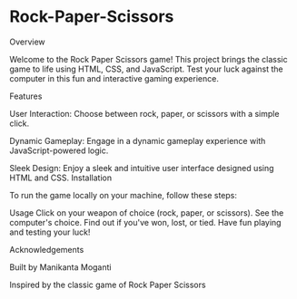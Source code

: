 # Rock-Paper-Scissors

Overview

Welcome to the Rock Paper Scissors game! This project brings the classic game to life using HTML, CSS, and JavaScript. Test your luck against the computer in this fun and interactive gaming experience.

Features

User Interaction: Choose between rock, paper, or scissors with a simple click.

Dynamic Gameplay: Engage in a dynamic gameplay experience with JavaScript-powered logic.

Sleek Design: Enjoy a sleek and intuitive user interface designed using HTML and CSS.
Installation

To run the game locally on your machine, follow these steps:

Usage
Click on your weapon of choice (rock, paper, or scissors).
See the computer's choice.
Find out if you've won, lost, or tied.
Have fun playing and testing your luck!

Acknowledgements

Built by Manikanta Moganti

Inspired by the classic game of Rock Paper Scissors

